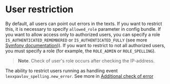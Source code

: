 # User restriction

By default, all users can point out errors in the texts. If you want to restrict
this, it is necessary to specify `allowed_role` parameter in config bundle. If 
you want to allow access only to authorized users, you can specify a role 
`IS_AUTHENTICATED_REMEMBERED` or `IS_AUTHENTICATED_FULLY` (see more 
[Symfony documentation](http://symfony.com/doc/current/security.html#checking-to-see-if-a-user-is-logged-in-is-authenticated-fully))).
If you want to restrict to not all authorized users, you must specify a role 
(for example, the `ROLE_ADMIN` or `ROLE_SPELLING`).

> **Note**. Check of user's role occurs after checking the IP-address. 

The ability to restrict users running as handling event 
`lexxpavlov_spelling.new_error`. See more in [Additional check of error](custom-event-listener.md)
